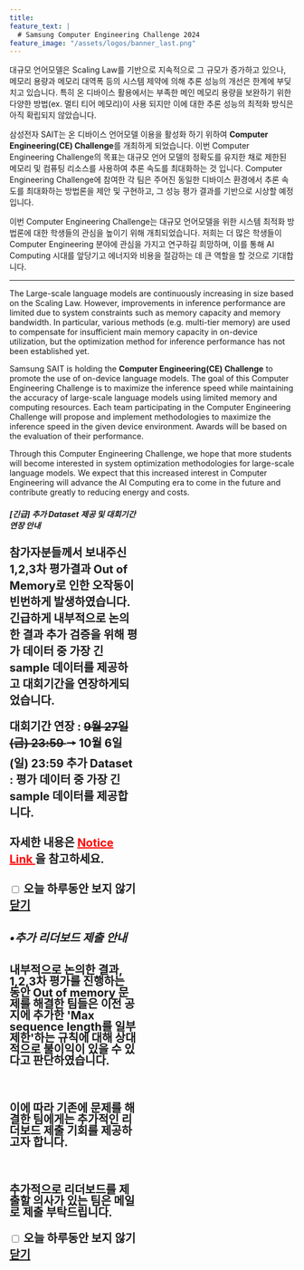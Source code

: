 ```yaml
---
title:
feature_text: |
  # Samsung Computer Engineering Challenge 2024
feature_image: "/assets/logos/banner_last.png"
---
```


대규모 언어모델은 Scaling Law를 기반으로 지속적으로 그 규모가 증가하고 있으나, 메모리 용량과 메모리 대역폭 등의 시스템 제약에 의해 추론 성능의 개선은 한계에 부딪치고 있습니다.
특히 온 디바이스 활용에서는 부족한 메인 메모리 용량을 보완하기 위한 다양한 방법(ex. 멀티 티어 메모리)이 사용 되지만 이에 대한 추론 성능의 최적화 방식은 아직 확립되지 않았습니다.

삼성전자 SAIT는 온 디바이스 언어모델 이용을 활성화 하기 위하여 **Computer Engineering(CE) Challenge**를 개최하게 되었습니다.
이번 Computer Engineering Challenge의 목표는 대규모 언어 모델의 정확도를 유지한 채로 제한된 메모리 및 컴퓨팅 리소스를 사용하여 추론 속도를 최대화하는 것 입니다.
Computer Engineering Challenge에 참여한 각 팀은 주어진 동일한 디바이스 환경에서 추론 속도를 최대화하는 방법론을 제안 및 구현하고, 그 성능 평가 결과를 기반으로 시상할 예정입니다.

이번 Computer Engineering Challenge는 대규모 언어모델을 위한 시스템 최적화 방법론에 대한 학생들의 관심을 높이기 위해 개최되었습니다. 저희는 더 많은 학생들이 Computer Engineering 분야에 관심을 가지고 연구하길 희망하며, 이를 통해 AI Computing 시대를 앞당기고 에너지와 비용을 절감하는 데 큰 역할을 할 것으로 기대합니다.    


<hr />

The Large-scale language models are continuously increasing in size based on the Scaling Law. However, improvements in inference performance are limited due to system constraints such as memory capacity and memory bandwidth. In particular, various methods (e.g. multi-tier memory) are used to compensate for insufficient main memory capacity in on-device utilization, but the optimization method for inference performance has not been established yet.

Samsung SAIT is holding the **Computer Engineering(CE) Challenge** to promote the use of on-device language models. The goal of this Computer Engineering Challenge is to maximize the inference speed while maintaining the accuracy of large-scale language models using limited memory and computing resources. Each team participating in the Computer Engineering Challenge will propose and implement methodologies to maximize the inference speed in the given device environment. Awards will be based on the evaluation of their performance.

Through this Computer Engineering Challenge, we hope that more students will become interested in system optimization methodologies for large-scale language models. We expect that this increased interest in Computer Engineering will advance the AI Computing era to come in the future and contribute greatly to reducing energy and costs.

<!-- layer popup content -->

<div class="layerPopup" id="layer_popup0" style="visibility: visible;">
    <div class="layerBox" style="width:45%;">
        <h5 class="title"> <b> [긴급] 추가 Dataset 제공 및 대회기간 연장 안내 </b></h5>
        <div class="cont">
	 	<b style="font-size:20px;"> 참가자분들께서 보내주신 1,2,3차 평가결과 Out of Memory로 인한 오작동이 빈번하게 발생하였습니다.</b>
                <b style="font-size:20px;"> 긴급하게 내부적으로 논의한 결과 추가 검증을 위해 평가 데이터 중 가장 긴 sample 데이터를 제공하고 대회기간을 연장하게되었습니다. </b> 
		<br> 
		<br> 
		<b style="font-size:20px;">  대회기간 연장 : <strike> 9월 27일(금) 23:59 </strike>  &#129046; <b>  10월 6일(일) 23:59 </b>
      	        <b style="font-size:20px;"> 추가 Dataset : 평가 데이터 중 가장 긴 sample 데이터를 제공합니다.</b> 
		<br>
		<br>
      		<b style="font-size:20px;">  자세한 내용은 <a target="_blank" href="https://cechallenge.github.io/Notice/" style="color:red"> Notice Link </a>을 참고하세요. </b> 
  	<br>
   	<br> 
           <form name="pop_form1">
               <div id="check">
 		   <input type="checkbox" name="chkbox" value="checkbox" id='chkbox'>
                   <label for="chkbox">오늘 하루동안 보지 않기</label>
	       </div>
	       <div id="close">
		   <a href="javascript:closePop0();">닫기</a>
	       </div>
	   </form>
	</div>
    </div>
</div>

<div class="layerPopup" id="layer_popup1" style="visibility: visible;">
    <div class="layerBox" style="width:45%;">
        <h5 class="title"> <b>&bull;추가 리더보드 제출 안내</b></h5>
        <div class="cont">  
    	    <p style="line-height:1;">내부적으로 논의한 결과, 1,2,3차 평가를 진행하는 동안 Out of memory 문제를 해결한 팀들은 이전 공지에 추가한 'Max sequence length를 일부 제한'하는 규칙에 대해 상대적으로 불이익이 있을 수 있다고 판단하였습니다. </p>
	    <br><p style="line-height:1;">이에 따라 기존에 문제를 해결한 팀에게는 추가적인 리더보드 제출 기회를 제공하고자 합니다.</p>
      	    <br><p style="line-height:1;">추가적으로 리더보드를 제출할 의사가 있는 팀은 메일로 제출 부탁드립니다.</p>       
            <form name="pop_form0">
                <div id="check">
		  <input type="checkbox" name="chkbox" value="checkbox" id='chkbox'>
            	  <label for="chkbox">오늘 하루동안 보지 않기</label>
	        </div>
	        <div id="close">
		  <a href="javascript:closePop1();">닫기</a>
	        </div>
	    </form>
	</div>
    </div>
</div>
